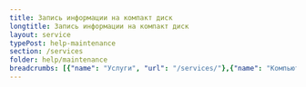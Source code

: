 ```yaml
---
title: Запись информации на компакт диск
longtitle: Запись информации на компакт диск
layout: service
typePost: help-maintenance
section: /services
folder: help/maintenance
breadcrumbs: [{"name": "Услуги", "url": "/services/"},{"name": "Компьютерная помощь", "url": "/services/help/"},{"name": "Обслуживание", "url": "/services/help/maintenance/"}]
---
```

